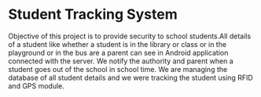 # Student Tracking System

Objective of this project is to provide security to school students.All details of a student like
whether a student is in the library or class or in the playground or in the bus are a parent can see in Android
application connected with the server. We notify the authority and parent when a student goes out of the
school in school time. We are managing the database of all student details and we were tracking the student
using RFID and GPS module.
